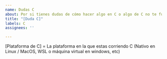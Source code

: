 ```yaml
---
name: Dudas C
about: Por si tienes dudas de cómo hacer algo en C o algo de C no te funciona
title: "[Duda C]"
labels: C
assignees: ''

---
```


[Plataforma de C] = La plataforma en la que estas corriendo C (Nativo en Linux / MacOS, WSL o máquina virtual en windows, etc)
